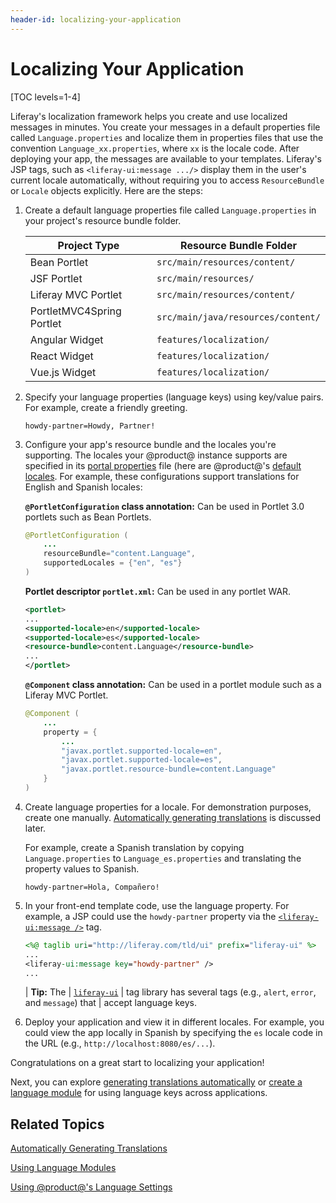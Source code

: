 ```yaml
---
header-id: localizing-your-application
---
```


# Localizing Your Application

[TOC levels=1-4]

Liferay's localization framework helps you create and use localized messages
in minutes. You create your messages in a default properties file called
`Language.properties` and localize them in properties files that use the
convention `Language_xx.properties`, where `xx` is the locale code. After
deploying your app, the messages are available to your templates. Liferay's JSP
tags, such as `<liferay-ui:message .../>` display them in the user's current
locale automatically, without requiring you to access
`ResourceBundle` or `Locale` objects explicitly. Here are the steps: 

1.  Create a default language properties file called `Language.properties` in 
    your project's resource bundle folder. 

    | Project Type              | Resource Bundle Folder |
    | ------------------------- | ---------------------- |
    | Bean Portlet              | `src/main/resources/content/` |
    | JSF Portlet               | `src/main/resources/` |
    | Liferay MVC Portlet       | `src/main/resources/content/` |
    | PortletMVC4Spring Portlet | `src/main/java/resources/content/` |
    | Angular Widget            | `features/localization/` |
    | React Widget              | `features/localization/` |
    | Vue.js Widget             | `features/localization/` |

2.  Specify your language properties (language keys) using key/value pairs. For 
    example, create a friendly greeting. 

    ```properties
    howdy-partner=Howdy, Partner!
    ```

3.  Configure your app's resource bundle and the locales you're supporting. The 
    locales your @product@ instance supports are specified in its [portal
    properties](/docs/7-2/deploy/-/knowledge_base/d/portal-properties) file
    (here are @product@'s [default
    locales]((@platform-ref@/7.2-latest/propertiesdoc/portal.properties.html#Languages%20and%20Time%20Zones)).
    For example, these configurations support translations for English and
    Spanish locales: 

    **`@PortletConfiguration` class annotation:** Can be used in Portlet 3.0
    portlets such as Bean Portlets.

    ```java
    @PortletConfiguration (
        ...
        resourceBundle="content.Language",
        supportedLocales = {"en", "es"}
    )
    ```

    **Portlet descriptor `portlet.xml`:** Can be used in any portlet WAR. 

    ```xml 
    <portlet>
    ...
    <supported-locale>en</supported-locale>
    <supported-locale>es</supported-locale>
    <resource-bundle>content.Language</resource-bundle>
    ...
    </portlet>
    ```

    **`@Component` class annotation:** Can be used in a portlet module such as a
    Liferay MVC Portlet. 

    ```java
    @Component (
        ...
        property = {
            ...
            "javax.portlet.supported-locale=en",
            "javax.portlet.supported-locale=es",
            "javax.portlet.resource-bundle=content.Language"
        }
    )
    ```

4.  Create language properties for a locale. For demonstration purposes, create 
    one manually. [Automatically generating
    translations](/docs/7-2/frameworks/-/knowledge_base/f/automatically-generating-translations)
    is discussed later.

    For example, create a Spanish translation by copying `Language.properties`
    to `Language_es.properties` and translating the property values to Spanish. 

    ```properties 
    howdy-partner=Hola, Compañero!
    ```

5.  In your front-end template code, use the language property. For example, a 
    JSP could use the `howdy-partner` property via the
    [`<liferay-ui:message />`](@platform-ref@/7.2-latest/taglibs/util-taglib/liferay-ui/message.html) tag. 

    ```jsp
    <%@ taglib uri="http://liferay.com/tld/ui" prefix="liferay-ui" %> 
    ...
    <liferay-ui:message key="howdy-partner" />
    ...
    ```

    | **Tip:** The
    | [`liferay-ui`](@platform-ref@/7.2-latest/taglibs/util-taglib/liferay-ui/tld-summary.html)
    | tag library has several tags (e.g., `alert`, `error`, and `message`) that
    | accept language keys. 

6.  Deploy your application and view it in different locales. For example, you 
    could view the app locally in Spanish by specifying the `es` locale code in
    the URL (e.g., `http://localhost:8080/es/...`). 

Congratulations on a great start to localizing your application!

Next, you can explore [generating translations automatically](/docs/7-2/frameworks/-/knowledge_base/f/automatically-generating-translations) 
or [create a language module](/docs/7-2/frameworks/-/knowledge_base/f/creating-a-language-module) 
for using language keys across applications. 

## Related Topics 

[Automatically Generating Translations](/docs/7-2/frameworks/-/knowledge_base/f/automatically-generating-translations)

[Using Language Modules](/docs/7-2/frameworks/-/knowledge_base/f/using-a-language-module)

[Using @product@'s Language Settings](/docs/7-2/frameworks/-/knowledge_base/f//docs/7-1/tutorials/-/knowledge_base/t/using-liferays-language-settings)
